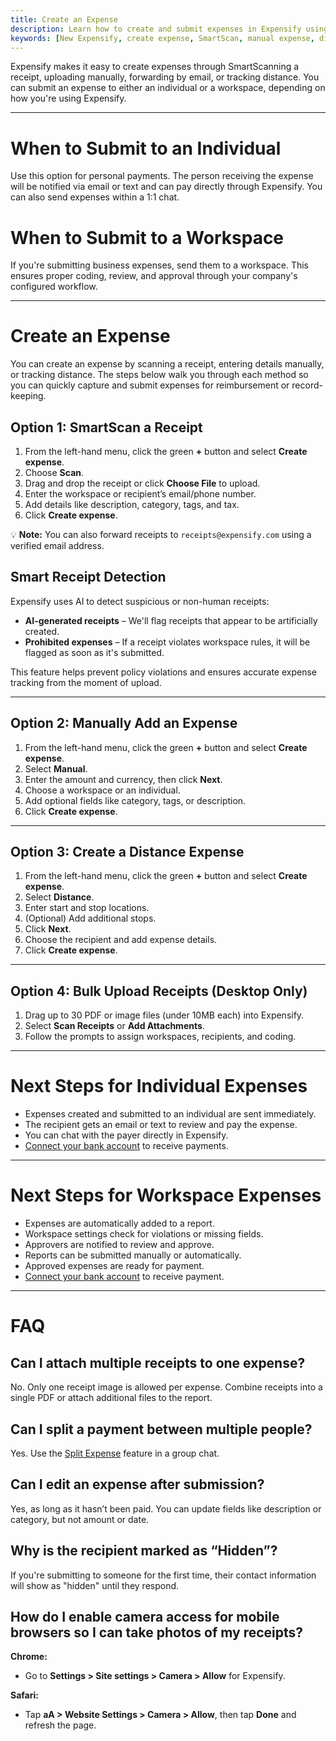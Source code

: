 ```yaml
---
title: Create an Expense
description: Learn how to create and submit expenses in Expensify using SmartScan, manual entry, or distance tracking.
keywords: [New Expensify, create expense, SmartScan, manual expense, distance expense, submit expense, expense report, New Expensify]
---
```


<div id="new-expensify" markdown="1">

Expensify makes it easy to create expenses through SmartScanning a receipt, uploading manually, forwarding by email, or tracking distance. You can submit an expense to either an individual or a workspace, depending on how you're using Expensify.

---

# When to Submit to an Individual

Use this option for personal payments. The person receiving the expense will be notified via email or text and can pay directly through Expensify. You can also send expenses within a 1:1 chat.

# When to Submit to a Workspace

If you're submitting business expenses, send them to a workspace. This ensures proper coding, review, and approval through your company's configured workflow.

---

# Create an Expense

You can create an expense by scanning a receipt, entering details manually, or tracking distance. The steps below walk you through each method so you can quickly capture and submit expenses for reimbursement or record-keeping.

## Option 1: SmartScan a Receipt

1. From the left-hand menu, click the green **+** button and select **Create expense**.
2. Choose **Scan**.
3. Drag and drop the receipt or click **Choose File** to upload.
4. Enter the workspace or recipient’s email/phone number.
5. Add details like description, category, tags, and tax.
6. Click **Create expense**.

💡 **Note:** You can also forward receipts to `receipts@expensify.com` using a verified email address.

## Smart Receipt Detection

Expensify uses AI to detect suspicious or non-human receipts:

- **AI-generated receipts** – We'll flag receipts that appear to be artificially created.
- **Prohibited expenses** – If a receipt violates workspace rules, it will be flagged as soon as it's submitted.

This feature helps prevent policy violations and ensures accurate expense tracking from the moment of upload.

---

## Option 2: Manually Add an Expense

1. From the left-hand menu, click the green **+** button and select **Create expense**.
2. Select **Manual**.
3. Enter the amount and currency, then click **Next**.
4. Choose a workspace or an individual.
5. Add optional fields like category, tags, or description.
6. Click **Create expense**.

---

## Option 3: Create a Distance Expense

1. From the left-hand menu, click the green **+** button and select **Create expense**.
2. Select **Distance**.
3. Enter start and stop locations.
4. (Optional) Add additional stops.
5. Click **Next**.
6. Choose the recipient and add expense details.
7. Click **Create expense**.

---

## Option 4: Bulk Upload Receipts (Desktop Only)

1. Drag up to 30 PDF or image files (under 10MB each) into Expensify.
2. Select **Scan Receipts** or **Add Attachments**.
3. Follow the prompts to assign workspaces, recipients, and coding.

---

# Next Steps for Individual Expenses

- Expenses created and submitted to an individual are sent immediately.
- The recipient gets an email or text to review and pay the expense.
- You can chat with the payer directly in Expensify.
- [Connect your bank account](https://help.expensify.com/articles/new-expensify/expenses-and-payments/Connect-a-Personal-Bank-Account) to receive payments.

---

# Next Steps for Workspace Expenses

- Expenses are automatically added to a report.
- Workspace settings check for violations or missing fields.
- Approvers are notified to review and approve.
- Reports can be submitted manually or automatically.
- Approved expenses are ready for payment.
- [Connect your bank account](https://help.expensify.com/articles/new-expensify/expenses-and-payments/Connect-a-Personal-Bank-Account) to receive payment.

---

# FAQ

## Can I attach multiple receipts to one expense?

No. Only one receipt image is allowed per expense. Combine receipts into a single PDF or attach additional files to the report.

## Can I split a payment between multiple people?

Yes. Use the [Split Expense](https://help.expensify.com/articles/new-expensify/expenses-and-payments/Split-an-expense) feature in a group chat.

## Can I edit an expense after submission?

Yes, as long as it hasn’t been paid. You can update fields like description or category, but not amount or date.

## Why is the recipient marked as “Hidden”?

If you're submitting to someone for the first time, their contact information will show as "hidden" until they respond.

## How do I enable camera access for mobile browsers so I can take photos of my receipts?

**Chrome:**
- Go to **Settings > Site settings > Camera > Allow** for Expensify.

**Safari:**
- Tap **aA > Website Settings > Camera > Allow**, then tap **Done** and refresh the page.

</div>
